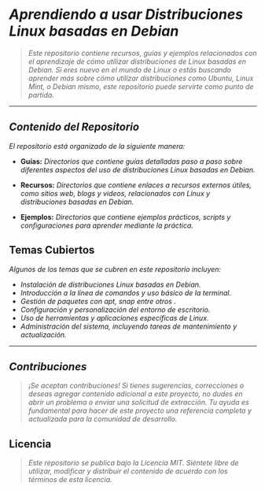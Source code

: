 <!-- Autor: Daniel Benjamin Perez Morales -->
<!-- GitHub: https://github.com/DanielBenjaminPerezMoralesDev13 -->
<!-- Gitlab: https://gitlab.com/DanielBenjaminPerezMoralesDev13 -->
<!-- Correo electrónico: danielperezdev@proton.me -->
# ***Aprendiendo a usar Distribuciones Linux basadas en Debian***

> *Este repositorio contiene recursos, guías y ejemplos relacionados con el aprendizaje de cómo utilizar distribuciones de Linux basadas en Debian. Si eres nuevo en el mundo de Linux o estás buscando aprender más sobre cómo utilizar distribuciones como Ubuntu, Linux Mint, o Debian mismo, este repositorio puede servirte como punto de partida.*

---

## ***Contenido del Repositorio***

*El repositorio está organizado de la siguiente manera:*

- **Guías:** *Directorios que contiene guías detalladas paso a paso sobre diferentes aspectos del uso de distribuciones Linux basadas en Debian.*

- **Recursos:** *Directorios que contiene enlaces a recursos externos útiles, como sitios web, blogs y videos, relacionados con Linux y distribuciones basadas en Debian.*

- **Ejemplos:** *Directorios que contiene ejemplos prácticos, scripts y configuraciones para aprender mediante la práctica.*

## **Temas Cubiertos**

*Algunos de los temas que se cubren en este repositorio incluyen:*

- *Instalación de distribuciones Linux basadas en Debian.*
- *Introducción a la línea de comandos y uso básico de la terminal.*
- *Gestión de paquetes con apt, snap entre otros .*
- *Configuración y personalización del entorno de escritorio.*
- *Uso de herramientas y aplicaciones específicas de Linux.*
- *Administración del sistema, incluyendo tareas de mantenimiento y actualización.*

---

## ***Contribuciones***

> *¡Se aceptan contribuciones! Si tienes sugerencias, correcciones o deseas agregar contenido adicional a este proyecto, no dudes en abrir un problema o enviar una solicitud de extracción. Tu ayuda es fundamental para hacer de este proyecto una referencia completa y actualizada para la comunidad de desarrollo.*

## **Licencia**

> *Este repositorio se publica bajo la Licencia MIT. Siéntete libre de utilizar, modificar y distribuir el contenido de acuerdo con los términos de esta licencia.*
